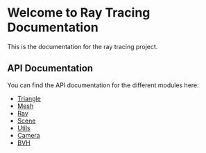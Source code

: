 # Welcome to Ray Tracing Documentation

This is the documentation for the ray tracing project.

## API Documentation

You can find the API documentation for the different modules here:

- [Triangle](models/triangle.md)
- [Mesh](models/mesh.md)
- [Ray](core/ray.md)
- [Scene](core/scene.md)
- [Utils](core/utils.md)
- [Camera](core/camera.md)
- [BVH](core/BVH.md)